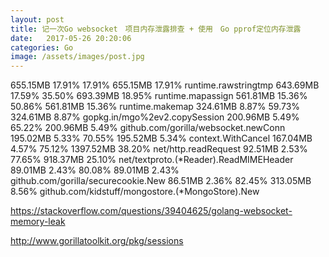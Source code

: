 ```yaml
---
layout: post
title: 记一次Go websocket　项目内存泄露排查 + 使用　Go pprof定位内存泄露
date:   2017-05-26 20:20:06
categories: Go
image: /assets/images/post.jpg
---
```


655.15MB 17.91% 17.91%   655.15MB 17.91%  runtime.rawstringtmp
  643.69MB 17.59% 35.50%   693.39MB 18.95%  runtime.mapassign
  561.81MB 15.36% 50.86%   561.81MB 15.36%  runtime.makemap
  324.61MB  8.87% 59.73%   324.61MB  8.87%  gopkg.in/mgo%2ev2.copySession
  200.96MB  5.49% 65.22%   200.96MB  5.49%  github.com/gorilla/websocket.newConn
  195.02MB  5.33% 70.55%   195.52MB  5.34%  context.WithCancel
  167.04MB  4.57% 75.12%  1397.52MB 38.20%  net/http.readRequest
   92.51MB  2.53% 77.65%   918.37MB 25.10%  net/textproto.(*Reader).ReadMIMEHeader
   89.01MB  2.43% 80.08%    89.01MB  2.43%  github.com/gorilla/securecookie.New
   86.51MB  2.36% 82.45%   313.05MB  8.56%  github.com/kidstuff/mongostore.(*MongoStore).New

https://stackoverflow.com/questions/39404625/golang-websocket-memory-leak

http://www.gorillatoolkit.org/pkg/sessions
